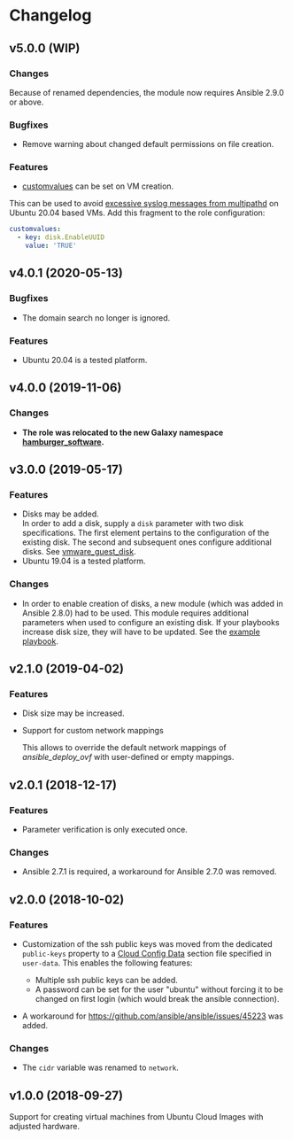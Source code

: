 # Changelog

## v5.0.0 (WIP)

### Changes

Because of renamed dependencies, the module now requires Ansible 2.9.0 or above.

### Bugfixes

- Remove warning about changed default permissions on file creation.

### Features

- [customvalues](https://stackoverflow.com/a/57976458/2402612) can be set on VM creation.

This can be used to avoid [excessive syslog messages from multipathd](https://bugs.launchpad.net/ubuntu/+source/multipath-tools/+bug/1875594) on Ubuntu 20.04 based VMs.
Add this fragment to the role configuration: 

```yaml
customvalues:
  - key: disk.EnableUUID
    value: 'TRUE'
```

## v4.0.1 (2020-05-13)

### Bugfixes

- The domain search no longer is ignored.

### Features

- Ubuntu 20.04 is a tested platform.

## v4.0.0 (2019-11-06)

### Changes

- **The role was relocated to the new Galaxy namespace [hamburger_software](https://galaxy.ansible.com/hamburger_software).**

## v3.0.0 (2019-05-17)

### Features

- Disks may be added.  
  In order to add a disk, supply a `disk` parameter with two disk specifications.
  The first element pertains to the configuration of the existing disk.
  The second and subsequent ones configure additional disks.
  See [vmware_guest_disk](https://docs.ansible.com/ansible/latest/modules/vmware_guest_disk_module.html).
- Ubuntu 19.04 is a tested platform.

### Changes

- In order to enable creation of disks, a new module (which was added in Ansible 2.8.0) had to be used.
  This module requires additional parameters when used to configure an existing disk.
  If your playbooks increase disk size, they will have to be updated.
  See the [example playbook](README.md#example-playbook).

## v2.1.0 (2019-04-02)

### Features

- Disk size may be increased.
- Support for custom network mappings
  
  This allows to override the default network mappings of
  *ansible_deploy_ovf* with user-defined or empty mappings.

## v2.0.1 (2018-12-17)

### Features

- Parameter verification is only executed once.

### Changes

- Ansible 2.7.1 is required, a workaround for Ansible 2.7.0 was removed.

## v2.0.0 (2018-10-02)

### Features

- Customization of the ssh public keys was moved from the dedicated `public-keys` property to a [Cloud Config Data](https://cloudinit.readthedocs.io/en/latest/topics/format.html#cloud-config-data) section file specified in `user-data`.
This enables the following features: 
  - Multiple ssh public keys can be added. 
  - A password can be set for the user "ubuntu" without forcing it to be changed on first login (which would break the ansible connection).

- A workaround for https://github.com/ansible/ansible/issues/45223 was added.

### Changes

- The `cidr` variable was renamed to `network`.

## v1.0.0 (2018-09-27)

Support for creating virtual machines from Ubuntu Cloud Images with adjusted hardware.
